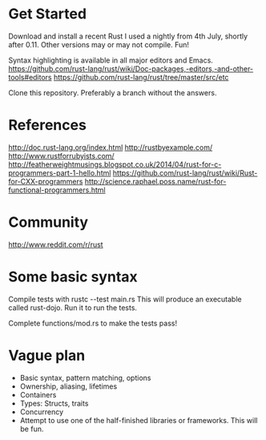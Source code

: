 Get Started
===========

Download and install a recent Rust
I used a nightly from 4th July, shortly after 0.11. Other versions may or may not compile. Fun!

Syntax highlighting is available in all major editors and Emacs.
https://github.com/rust-lang/rust/wiki/Doc-packages,-editors,-and-other-tools#editors
https://github.com/rust-lang/rust/tree/master/src/etc

Clone this repository. Preferably a branch without the answers.

References
==========

http://doc.rust-lang.org/index.html
http://rustbyexample.com/
http://www.rustforrubyists.com/
http://featherweightmusings.blogspot.co.uk/2014/04/rust-for-c-programmers-part-1-hello.html
https://github.com/rust-lang/rust/wiki/Rust-for-CXX-programmers
http://science.raphael.poss.name/rust-for-functional-programmers.html

Community
=========

http://www.reddit.com/r/rust


Some basic syntax
=================

Compile tests with
rustc --test main.rs
This will produce an executable called rust-dojo. Run it to run the tests.

Complete functions/mod.rs to make the tests pass!

Vague plan
==========

* Basic syntax, pattern matching, options
* Ownership, aliasing, lifetimes
* Containers
* Types: Structs, traits
* Concurrency
* Attempt to use one of the half-finished libraries or frameworks. This will be fun.
